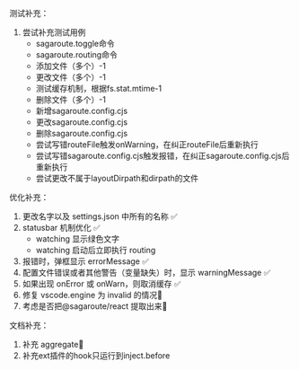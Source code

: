 测试补充：

1. 尝试补充测试用例
   <!-- 0 -->
   - sagaroute.toggle命令
   - sagaroute.routing命令
   <!-- 1 -->
   - 添加文件（多个）-1
   - 更改文件（多个）-1
   - 测试缓存机制，根据fs.stat.mtime-1
   - 删除文件（多个）-1
   - 新增sagaroute.config.cjs
   - 更改sagaroute.config.cjs
   - 删除sagaroute.config.cjs
   - 尝试写错routeFile触发onWarning，在纠正routeFile后重新执行
   - 尝试写错sagaroute.config.cjs触发报错，在纠正sagaroute.config.cjs后重新执行
   - 尝试更改不属于layoutDirpath和dirpath的文件

优化补充：

1. 更改名字以及 settings.json 中所有的名称 ✅
2. statusbar 机制优化 ✅
   - watching 显示绿色文字
   - watching 启动后立即执行 routing
3. 报错时，弹框显示 errorMessage ✅
4. 配置文件错误或者其他警告（变量缺失）时，显示 warningMessage ✅
5. 如果出现 onError 或 onWarn，则取消缓存 ✅
6. 修复 vscode.engine 为 invalid 的情况📇
7. 考虑是否把@sagaroute/react 提取出来📇

文档补充：

1. 补充 aggregate📇
2. 补充ext插件的hook只运行到inject.before
